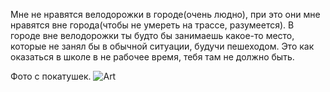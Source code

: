 ---
---
Мне не нравятся велодорожки в городе(очень людно), при это они мне нравятся вне города(чтобы не умереть на трассе, разумеется). В городе вне велодорожки ты будто бы занимаешь какое-то место, которые не занял бы в обычной ситуации, будучи пешеходом. Это как оказаться в школе в не рабочее время, тебя там не должно быть.

Фото с покатушек.
![Art]({{site.url}}/assets/images/brutal_church.jpg)